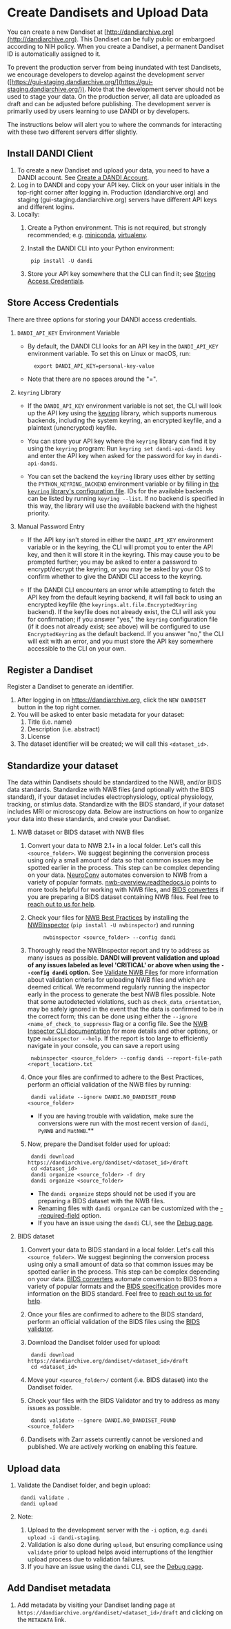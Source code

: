 # Create Dandisets and Upload Data

You can create a new Dandiset at [http://dandiarchive.org](http://dandiarchive.org). 
This Dandiset can be fully public or embargoed according to NIH policy.
When you create a Dandiset, a permanent Dandiset ID is automatically assigned to it.

To prevent the production server from being inundated with test Dandisets, we encourage developers to develop 
against the development server ([https://gui-staging.dandiarchive.org/](https://gui-staging.dandiarchive.org/)). Note 
that the development server
should not be used to stage your data. 
On the production server, all data are uploaded as draft and can be adjusted before publishing. The development server is primarily used by users learning to use DANDI or by developers.

The instructions below will alert you to where the commands for interacting with these 
two different servers differ slightly. 

## Install DANDI Client

1. To create a new Dandiset and upload your data, you need to have a DANDI account.  See [Create a DANDI Account](./16_account.md).
1. Log in to DANDI and copy your API key. Click on your user initials in the
    top-right corner after logging in. Production (dandiarchive.org) and staging (gui-staging.dandiarchive.org) servers 
      have different API keys and different logins.
1. Locally:
    1. Create a Python environment. This is not required, but strongly recommended; e.g. [miniconda](https://conda.io/projects/conda/en/latest/user-guide/tasks/manage-environments.html),
         [virtualenv](https://docs.python.org/3/library/venv.html).
    2. Install the DANDI CLI into your Python environment:

            pip install -U dandi

    3. Store your API key somewhere that the CLI can find it; see [Storing
          Access Credentials](#store-access-credentials).

## Store Access Credentials

There are three options for storing your DANDI access credentials.

1. `DANDI_API_KEY` Environment Variable

    - By default, the DANDI CLI looks for an API key in the `DANDI_API_KEY`
      environment variable.  To set this on Linux or macOS, run:

            export DANDI_API_KEY=personal-key-value

    - Note that there are no spaces around the "=".

1. `keyring` Library
    - If the `DANDI_API_KEY` environment variable is not set, the CLI will look up the API
      key using the [keyring](https://github.com/jaraco/keyring) library, which
      supports numerous backends, including the system keyring, an encrypted keyfile,
      and a plaintext (unencrypted) keyfile.

    - You can store your API key where the `keyring` library can find it by using
      the `keyring` program: Run `keyring set dandi-api-dandi key` and enter the
      API key when asked for the password for `key` in `dandi-api-dandi`.

    - You can set the backend the `keyring` library uses either by setting the
      `PYTHON_KEYRING_BACKEND` environment variable or by filling in [the `keyring`
      library's configuration file](https://github.com/jaraco/keyring#configuring).
      IDs for the available backends can be listed by running `keyring --list`.  If
      no backend is specified in this way, the library will use the available
      backend with the highest priority.

1. Manual Password Entry
    - If the API key isn't stored in either the `DANDI_API_KEY` environment variable
      or in the keyring, the CLI will prompt you to enter the API key, and then it
      will store it in the keyring.  This may cause you to be prompted further; you
      may be asked to enter a password to encrypt/decrypt the keyring, or you may be
      asked by your OS to confirm whether to give the DANDI CLI access to the
      keyring.

    - If the DANDI CLI encounters an error while attempting to fetch the API key
      from the default keyring backend, it will fall back to using an encrypted
      keyfile (the `keyrings.alt.file.EncryptedKeyring` backend).  If the keyfile
      does not already exist, the CLI will ask you for confirmation; if you answer
      "yes," the `keyring` configuration file (if it does not already exist; see
      above) will be configured to use `EncryptedKeyring` as the default backend.
      If you answer "no," the CLI will exit with an error, and you must store the
      API key somewhere accessible to the CLI on your own.

## Register a Dandiset

Register a Dandiset to generate an identifier. 

1. After logging in on https://dandiarchive.org, click the `NEW DANDISET` button in the top right corner. 
1. You will be asked to enter basic metadata for your dataset:
    1. Title (i.e. name)
    1. Description (i.e. abstract)
    1. License
1. The dataset identifier will be created; we will call this `<dataset_id>`.

## Standardize your dataset

The data within Dandisets should be standardized to the NWB, and/or BIDS data standards.
Standardize with NWB files (and optionally with the BIDS standard), if your dataset includes electrophysiology, optical physiology, tracking, or stimlus data.
Standardize with the BIDS standard, if your dataset includes MRI or microscopy data.
Below are instructions on how to organize your data into these standards, and create your Dandiset.

1. NWB dataset or BIDS dataset with NWB files
    1. Convert your data to NWB 2.1+ in a local folder. Let's call this `<source_folder>`.
    We suggest beginning the conversion process using only a small amount of data so that common issues may be spotted earlier in the process.
    This step can be complex depending on your data.
    [NeuroConv](https://neuroconv.readthedocs.io/) automates
    conversion to NWB from a variety of popular formats.
	[nwb-overview.readthedocs.io](https://nwb-overview.readthedocs.io)
    points to more tools helpful for working with NWB files, and [BIDS
    converters](https://bids.neuroimaging.io/benefits.html#converters)
    if you are preparing a BIDS dataset containing NWB files.
    Feel free to [reach out to us for help](https://github.com/dandi/helpdesk/discussions).

    1. Check your files for [NWB Best Practices](https://nwbinspector.readthedocs.io/en/dev/best_practices/best_practices_index.html) by installing
    the [NWBInspector](https://nwbinspector.readthedocs.io/en/dev/user_guide/user_guide_index.html) (`pip install -U nwbinspector`) and running

                nwbinspector <source_folder> --config dandi

    1. Thoroughly read the NWBInspector report and try to address as many issues as possible. **DANDI will prevent validation and upload of any issues
    labeled as level 'CRITICAL' or above when using the `--config dandi` option.**
    See 
       [Validate NWB Files](./135_validate.md) for more information about validation criteria for 
       uploading NWB 
       files and which are deemed critical. We recommend regularly running the inspector early in the process to generate the best NWB files possible. 
    Note that some autodetected violations, such as `check_data_orientation`, may be safely ignored in the event 
       that the data is confirmed to be in the correct form; this can be done using either the `--ignore <name_of_check_to_suppress>` flag or a config file. See the [NWB Inspector CLI documentation](https://nwbinspector.readthedocs.io/en/dev/user_guide/using_the_command_line_interface.html) for more details and other options, or type `nwbinspector --help`.
    If the report is too large to efficiently navigate in your console, you can save a report using

            nwbinspector <source_folder> --config dandi --report-file-path <report_location>.txt

    1. Once your files are confirmed to adhere to the Best Practices, perform an official validation of the NWB files by running:

            dandi validate --ignore DANDI.NO_DANDISET_FOUND <source_folder>
        
        - If you are having trouble with validation, make sure the conversions were run with the most recent version of `dandi`, `PyNWB` and `MatNWB`.**

    1. Now, prepare the Dandiset folder used for upload:

            dandi download https://dandiarchive.org/dandiset/<dataset_id>/draft
            cd <dataset_id>
            dandi organize <source_folder> -f dry
            dandi organize <source_folder>

        - The `dandi organize` steps should not be used if you are preparing a BIDS dataset with the NWB files.
        - Renaming files with `dandi organize` can be customized with the [--required-field](https://dandi.readthedocs.io/en/latest/cmdline/organize.html#cmdoption-required-field) option.
        - If you have an issue using the `dandi` CLI, see the [Debug page](./15_debug.md).

1. BIDS dataset
    1. Convert your data to BIDS standard in a local folder. Let's call this `<source_folder>`.
    We suggest beginning the conversion process using only a small amount of data so that common issues may be spotted earlier in the process.
    This step can be complex depending on your data.
    [BIDS converters](https://bids.neuroimaging.io/benefits.html#converters)
    automate conversion to BIDS from a variety of popular formats and the [BIDS specification](https://bids-specification.readthedocs.io/) provides more information on the BIDS standard.
    Feel free to [reach out to us for help](https://github.com/dandi/helpdesk/discussions).

    1. Once your files are confirmed to adhere to the BIDS standard, perform an official validation of the BIDS files using the [BIDS validator](https://github.com/bids-standard/bids-validator).

    1. Download the Dandiset folder used for upload:

            dandi download https://dandiarchive.org/dandiset/<dataset_id>/draft
            cd <dataset_id>

    1. Move your `<source_folder>/` content (i.e. BIDS dataset) into the Dandiset folder.

    1. Check your files with the BIDS Validator and try to address as many issues as possible.

            dandi validate --ignore DANDI.NO_DANDISET_FOUND <source_folder>

    1. Dandisets with Zarr assets currently cannot be versioned and published.  We are 
actively working on enabling this feature. 

## Upload data

1. Validate the Dandiset folder, and begin upload:

        dandi validate .
        dandi upload

1. Note:
    1. Upload to the development server with the `-i` option, e.g.
    `dandi upload -i dandi-staging`.
    1. Validation is also done during `upload`, but ensuring compliance using `validate` prior to upload helps avoid interruptions of the lengthier upload process due to validation failures.
    1. If you have an issue using the `dandi` CLI, see the [Debug page](./15_debug.md).

## Add Dandiset metadata

1. Add metadata by visiting your Dandiset landing page at
  `https://dandiarchive.org/dandiset/<dataset_id>/draft` and clicking on the `METADATA` link.
